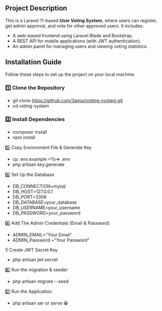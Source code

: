 ## Project Description
This is a Laravel 11-based **User Voting System**, where users can register, get admin approval, and vote for other approved users. It includes:
- A web-based frontend using Laravel Blade and Bootstrap.
- A REST API for mobile applications (with JWT authentication).
- An admin panel for managing users and viewing voting statistics.
  
## Installation Guide
Follow these steps to set up the project on your local machine.

### 1️⃣ **Clone the Repository**
- git clone https://github.com/3amur/voting-system.git
- cd voting-system

### 2️⃣ Install Dependencies

- composer install
- npm install

3️⃣ Copy Environment File & Generate Key

- cp .env.example =To=> .env
- php artisan key:generate

4️⃣ Set Up the Database

- DB_CONNECTION=mysql
- DB_HOST=127.0.0.1
- DB_PORT=3306
- DB_DATABASE=your_database
- DB_USERNAME=your_username
- DB_PASSWORD=your_password

4️⃣ Add The Admin Credentials (Email & Password)
- ADMIN_EMAIL="Your Email"
- ADMIN_Password ="Your Password"

5️ Create JWT Secret Key
- php artisan jwt:secret

6️⃣ Run the migration & seeder
- php artisan migrate --seed

7️⃣ Run the Application
- php artisan ser or serve 😁
